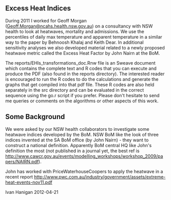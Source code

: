 Excess Heat Indices	
-------------------

During 2011 I worked for Geoff Morgan (Geoff.Morgan@ncahs.health.nsw.gov.au) on a consultancy with NSW health to look at heatwaves, mortality and admissions. We use the percentiles of daily max temperature and apparent temperature in a similar way to the paper by Behnoosh Khalaj and Keith Dear. In additional sensitivity analyses we also developed material related to a newly proposed heatwave metric called the Excess Heat Factor by John Nairn at the BoM.

The reports/EHIs_transformations_doc.Rnw file is an Sweave document which contains the complete text and R codes that you can execute and produce the PDF (also found in the reports directory).  The interested reader is encouraged to run the R codes to do the calculations and generate the graphs that get compiled into that pdf file.  These R codes are also held separately in the src directory and can be evaluated in the correct sequence using the go.r script if you prefer.  Please don't hesitate to send me queries or comments on the algorithms or other aspects of this work.

Some Background
---------------

We were asked by our NSW health collaborators to investigate some heatwave indices developed by the BoM. NSW BoM like the look of three indices invented at the SA BoM office (by John Nairn) - they want to construct a national definition. Apparently BoM central HQ like John's definition the most (not published in a journal yet, the best ref is http://www.cawcr.gov.au/events/modelling_workshops/workshop_2009/papers/NAIRN.pdf). 

John has worked with PriceWaterhouseCoopers to apply the heatwave in a recent report http://www.pwc.com.au/industry/government/assets/extreme-heat-events-nov11.pdf

Ivan Hanigan
2012-04-21